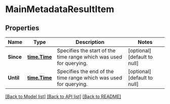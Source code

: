 # MainMetadataResultItem

## Properties
Name | Type | Description | Notes
------------ | ------------- | ------------- | -------------
**Since** | [**time.Time**](time.Time.md) | Specifies the start of the time range which was used for querying. | [optional] [default to null]
**Until** | [**time.Time**](time.Time.md) | Specifies the end of the time range which was used for querying. | [optional] [default to null]

[[Back to Model list]](../README.md#documentation-for-models) [[Back to API list]](../README.md#documentation-for-api-endpoints) [[Back to README]](../README.md)

